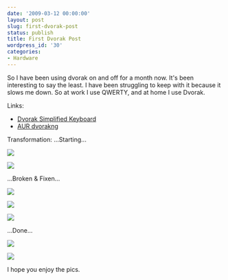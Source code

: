 ```yaml
---
date: '2009-03-12 00:00:00'
layout: post
slug: first-dvorak-post
status: publish
title: First Dvorak Post
wordpress_id: '30'
categories:
- Hardware
---
```


So I have been using dvorak on and off for a month now. It's been interesting to say the least. I have been struggling to keep with it because it slows me down. So at work I use QWERTY, and at home I use Dvorak.

Links:

*	[Dvorak Simplified Keyboard](http://en.wikipedia.org/wiki/Dvorak_Simplified_Keyboard)
*   [AUR dvorakng](http://aur.archlinux.org/packages.php?ID=12590)

Transformation:
...Starting...

[![](http://farm4.static.flickr.com/3427/3348766890_990fc033d2.jpg)](http://www.flickr.com/photos/68444690@N00/3348766890)

[![](http://farm4.static.flickr.com/3442/3347932803_365ee22540.jpg)](http://www.flickr.com/photos/68444690@N00/3347932803)

...Broken & Fixen...

[![](http://farm4.static.flickr.com/3580/3347934543_e703b58910.jpg)](http://www.flickr.com/photos/68444690@N00/3347934543)

[![](http://farm4.static.flickr.com/3420/3347935359_2721e9421c.jpg)](http://www.flickr.com/photos/68444690@N00/3347935359)

[![](http://farm4.static.flickr.com/3568/3347936201_a751ec08aa.jpg)](http://www.flickr.com/photos/68444690@N00/3347936201)

...Done...

[![](http://farm4.static.flickr.com/3599/3347936935_9283eb4126.jpg)](http://www.flickr.com/photos/68444690@N00/3347936935)

[![](http://farm4.static.flickr.com/3560/3347937797_876bf4eebe.jpg)](http://www.flickr.com/photos/68444690@N00/3347937797)

I hope you enjoy the pics.
